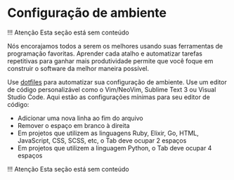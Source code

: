 # Configuração de ambiente

!!! Atenção
    Esta seção está sem conteúdo

Nós encorajamos todos a serem os melhores usando suas ferramentas de programação favoritas. Aprender cada atalho e automatizar tarefas repetitivas para ganhar mais produtividade permite que você foque em construir o software da melhor maneira possível.

Use [dotfiles](https://dotfiles.github.io) para automatizar sua configuração de ambiente. Use um editor de código personalizável como o Vim/NeoVim, Sublime Text 3 ou Visual Studio Code. Aqui estão as configurações mínimas para seu editor de código:

* Adicionar uma nova linha ao fim do arquivo
* Remover o espaço em branco à direita
* Em projetos que utilizem as linguagens Ruby, Elixir, Go, HTML, JavaScript, CSS, SCSS, etc, o Tab deve ocupar 2 espaços
* Em projetos que utilizem a linguagem Python, o Tab deve ocupar 4 espaços

!!! Atenção
    Esta seção está sem conteúdo
